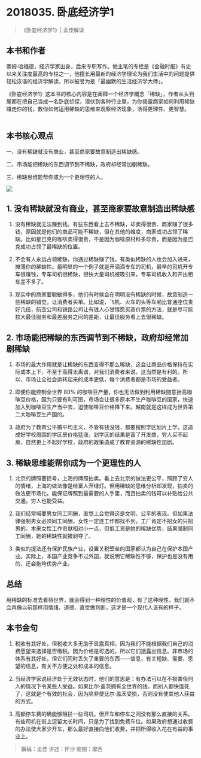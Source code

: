 # 2018035. 卧底经济学1
> 《卧底经济学1》| 孟佳解读

## 本书和作者
蒂姆·哈福德，经济学家出身，后来专职写作。他主笔的专栏是《金融时报》有史以来关注度最高的专栏之一，他擅长用最新的经济学理论为我们生活中的问题提供轻松诙谐的经济学解读，所以被誉为是「最幽默的生活经济学大师」。

《卧底经济学1》这本书的核心内容是在阐释一个经济学概念「稀缺」，作者从头到尾都在把自己当成一名卧底侦探，潜伏到各种行业里，为你揭露商家如何利用稀缺赚走你的钱，教你如何运用稀缺的思维来观察经济现象，活得更理性、更智慧。    

## 本书核心观点
一、没有稀缺就没有商业，甚至商家要故意制造出稀缺感。

二、市场能把稀缺的东西调节到不稀缺，政府却经常加剧稀缺。

三、稀缺思维能帮你成为一个更理性的人。

![](https://raw.githubusercontent.com/dalong0514/selfstudy/master/图片链接/听书/2018035.jpg)

## 1. 没有稀缺就没有商业，甚至商家要故意制造出稀缺感
1. 没有稀缺就无法赚到钱。有些东西看上去不稀缺，却卖得很贵、商家赚了很多钱，原因就是他们的商品可能不稀缺，但在其他的维度，商家成功占领了稀缺。比如星巴克的咖啡卖得很贵，不是因为咖啡原材料多珍贵，而是因为星巴克成功占领了最稀缺的位置。

2. 不会有人永远占领稀缺，你通过稀缺赚了钱，有类似稀缺的人也会加入进来，摊薄你的稀缺性。最明显的一个例子就是开滴滴专车的司机，最早的司机开专车很赚钱，专车司机很稀缺，很快大量司机被吸引来，专车司机收入和开出租车差不多了。

3. 现实中的商家要聪敏得多，他们有时候会在明明没有稀缺的时候，故意制造一些稀缺的错觉，让消费者买单。比如说，飞机、火车的头等车厢比普通座位贵好几倍，航空公司和铁路公司让有钱人心甘情愿买高价票的方法，就是尽可能拉大最佳服务和最差服务之间的差距，让最佳服务看上去很稀缺。
 
## 2. 市场能把稀缺的东西调节到不稀缺，政府却经常加剧稀缺
1. 市场的最大作用就是让稀缺的东西变得不那么稀缺，这会让商品价格保持在实际成本上下，不至于高得太离谱，对我们消费者来说，这当然是有利的。所以，市场让全社会运转起来的成本更低，每个消费者都是市场的受益者。

2. 即便你能控制全世界 80% 的咖啡豆产量，你也无法做到利用稀缺随意抬高咖啡豆价格，因为只要有利可图，市场会让很多原本不生产咖啡豆的国家，快速加入到咖啡豆生产当中去，迫使咖啡豆价格降下来。越南就是这样成为世界第二大咖啡豆生产国的。

3. 政府为了教育公平搞平均主义，不管有钱没钱，都要按照学区划片上学，这造成好学校周围的学区房价格猛涨，划学区的结果是富了开发商，穷人买不起房，自然更上不起好学校，政府的政策造成了教育资源的稀缺性加剧。

## 3. 稀缺思维能帮你成为一个更理性的人
1. 北京的牌照要摇号，上海的牌照拍卖。看上去北京的做法更公平，照顾了穷人的情绪，上海的做法像是给富人开绿灯。但用稀缺的思维分析却发现，拍卖的做法更市场化，能保证牌照到最需要的人手里，而且拍卖的钱可以补贴给公共交通，穷人也能受益。

2. 我们经常喊要男女同工同酬，直觉上会觉得这是文明、公平的表现。但如果法律强制男女必须同工同酬，女性一定连工作都找不到，工厂肯定不招女的只招男的。本来女性工作贡献相对小一点，但低工资是她的稀缺优势，结果强制同工同酬，她的稀缺性就被剥夺了。

3. 类似的提法还有保护民族产业，设置关税壁垒的国家都认为自己在保护本国产业。实际上，本国产业竞争不过外国，就说明它稀缺性不够，保护也是没有用的，还会拖垮优势产业。

## 总结
用稀缺的标准去看待世界，就会得到一种理性的价值观，有了这种理性，我们就不会再像以前那样用情绪、道德、直觉做判断，这才是一个现代人该有的样子。

## 本书金句
1. 税收有其好处，但税收大多无助于显露真相，因为我们不能根据我们自己的消费愿望来选择是否缴税。因为价格是可选的，所以它们透露出信息。非市场的体系有其好处，但它们同时丢失了重要的东西——信息，有关短缺、需要、愿望的信息，有关不方便之处和成本的信息。

2. 当经济学家说经济处于无效状态时，他们的意思是：有办法可以在不损害任何人的情况下令某些人受益。如果比尔·盖茨拥有全世界的钱，而别人都快饿死了，这就是个有效的社会，因为除非使比尔·盖茨受损，否则没有使其他人获益的方式。

3. 高额停车费的确能够阻拦一些司机，但开车和停车之间没有那么直接的关系。有些司机在街上逗留太长时间，只是为了找到免费车位。如果政府想通过收费的办法使大家少开车，那么最好直接向他们收费，并把所得收入花在有益的事业上。

> 撰稿：孟佳
讲述：怀沙
脑图：摩西